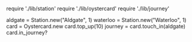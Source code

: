require './lib/station'
require './lib/oystercard'
require './lib/journey'

aldgate = Station.new("Aldgate", 1)
waterloo = Station.new("Waterloo", 1)
card = Oystercard.new
card.top_up(10)
journey = card.touch_in(aldgate)
card.in_journey?
